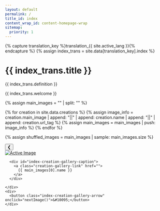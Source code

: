 ```yaml
---
layout: default
permalink: /
title_id: index
content_wrap_id: content-homepage-wrap
sitemap:
  priority: 1
---
```


{% capture translation_key %}translation_{{ site.active_lang }}{% endcapture %}
{% assign index_trans = site.data[translation_key].index %}

<h1>{{ index_trans.title }}</h1>

<div id="reify-definition-wrap">
<div id="reify-definition" markdown="1">
{{ index_trans.definition }}
</div>
</div>

{{ index_trans.welcome }}

{% assign main_images = "" | split: "" %}

{% for creation in site.data.creations %}
  {% assign image_info = creation.main_image | append: "||" | append: creation.name | append: "||" | append: creation.url_tag %}
  {% assign main_images = main_images | push: image_info %}
{% endfor %}

{% assign shuffled_images = main_images | sample: main_images.size %}

<div id="index-creation-gallery-wrap">
  <div id="index-creation-gallery-image-wrap">
    <div>
      <button class="index-creation-gallery-arrow" onclick="prevImage()">&#10094;</button>
    </div>
    <div id="index-creation-gallery-display">
      <a id="creation-gallery-image-link" class="creation-gallery-link" href="">
        <img id="creation-gallery-active-image" alt="Active Image">
      </a>
        
      <div id="index-creation-gallery-caption">
        <a class="creation-gallery-link" href="">
          {{ main_images[0].name }}
        </a>
      </div>

    </div>
    <div>
      <button class="index-creation-gallery-arrow" onclick="nextImage()">&#10095;</button>
    </div>
  </div>
  
</div>

<script>
    let creations = [
        {% for creation in site.data.creations %}
            {
                image: "{{ creation.main_image | relative_url }}",
                name: "{{ creation.name }}",
                url_tag: "{{ creation.url_tag }}"
            }{% unless forloop.last %},{% endunless %}
        {% endfor %}
    ];

    // Shuffle the creations
    creations = creations.sort(() => 0.5 - Math.random());

    let currentIndex = 0;

    function setActiveImage(index) {
        const activeImage = document.getElementById("creation-gallery-active-image");
        const creationLinks = document.getElementsByClassName("creation-gallery-link");

        activeImage.src = creations[index].image;
        activeImage.alt = creations[index].name + " - Custom Furniture by Réifier";

        for (let link of creationLinks) {
            link.href = "{{ '/creations/' | relative_url }}" + creations[index].url_tag;
            
            // Only update text content for the caption link (not the image link)
            if (link.id !== "creation-gallery-image-link") {
                link.textContent = creations[index].name;
            }
        }
    }

    function prevImage() {
        currentIndex = (currentIndex - 1 + creations.length) % creations.length;
        setActiveImage(currentIndex);
    }

    function nextImage() {
        currentIndex = (currentIndex + 1) % creations.length;
        setActiveImage(currentIndex);
    }

    setActiveImage(0);
</script>
